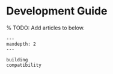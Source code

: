 # Development Guide

% TODO: Add articles to below.

```{toctree}
---
maxdepth: 2
---

building
compatibility
```
